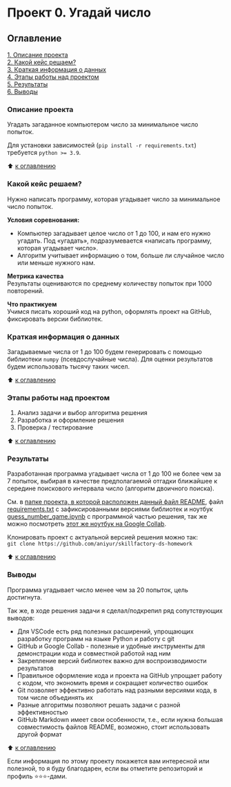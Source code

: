 # Проект 0. Угадай число


## Оглавление  

[1. Описание проекта](#описание-проекта)  
[2. Какой кейс решаем?](#какой-кейс-решаем)  
[3. Краткая информация о данных](#краткая-информация-о-данных)  
[4. Этапы работы над проектом](#этапы-работы-над-проектом)  
[5. Результаты](#результаты)    
[6. Выводы](#выводы) 


### Описание проекта    

Угадать загаданное компьютером число за минимальное число попыток.

Для установки зависимостей (`pip install -r requirements.txt`)
требуется `python >= 3.9`.

:arrow_up: [к оглавлению](#оглавление)


### Какой кейс решаем?    

Нужно написать программу, которая угадывает число за минимальное число
попыток.

**Условия соревнования:**  
- Компьютер загадывает целое число от 1 до 100, и нам его нужно угадать.
  Под «угадать», подразумевается «написать программу,
  которая угадывает число».
- Алгоритм учитывает информацию о том, больше ли случайное число или
  меньше нужного нам.

**Метрика качества**     
Результаты оцениваются по среднему количеству попыток при 1000
повторений.

**Что практикуем**     
Учимся писать хороший код на python, оформлять проект на GitHub,
фиксировать версии библиотек.


### Краткая информация о данных

Загадываемые числа от 1 до 100 будем генерировать с помощью библиотеки
`numpy` (псевдослучайные числа). Для оценки результатов будем
использовать тысячу таких чисел.
  
:arrow_up: [к оглавлению](#оглавление)


### Этапы работы над проектом  

1. Анализ задачи и выбор алгоритма решения
2. Разработка и оформление решения
3. Проверка / тестирование

:arrow_up: [к оглавлению](#оглавление)


### Результаты

Разработанная программа угадывает числа от 1 до 100 не более чем за
7 попыток, выбирая в качестве предполагаемой отгадки ближайшее
к середине поискового интервала число (алгоритм двоичного поиска).

См. в [папке проекта, в которой расположен данный файл README](./),
файл [requirements.txt](./requirements.txt) с зафиксированными 
версиями библиотек и 
ноутбук [guess_number_game.ipynb](./guess_number_game.ipynb)
с программной частью решения, 
так же можно посмотреть [этот же ноутбук на Google Collab](
https://colab.research.google.com/github/aniyur/skillfactory-ds-homework/blob/main/project_0/guess_number_game.ipynb).

Клонировать проект с актуальной версией решения можно так:  
`git clone https://github.com/aniyur/skillfactory-ds-homework`

:arrow_up: [к оглавлению](#оглавление)


### Выводы

Программа угадывает число менее чем за 20 попыток, цель достигнута.

Так же, в ходе решения задачи я сделал/подкрепил ряд сопутствующих
выводов:

- Для VSCode есть ряд полезных расширений, упрощающих разработку
  программ на языке Python и работу с git
- GitHub и Google Collab - полезные и удобные инструменты для
  демонстрации кода и совместной работой над ним
- Закрепление версий библиотек важно для воспроизводимости результатов
- Правильное оформление кода и проекта на GitHub упрощает работу с
  кодом, что экономить время и сокращает количество ошибок
- Git позволяет эффективно работать над разными версиями кода,
  в том числе объединять их
- Разные алгоритмы позволяют решать задачи с разной эффективностью
- GitHub Markdown имеет свои особенности, т.е., если нужна большая
  совместимость файлов README, возможно, стоит использовать другой
  формат

:arrow_up: [к оглавлению](#оглавление)


Если информация по этому проекту покажется вам интересной или полезной,
то я буду благодарен, если вы отметите репозиторий и профиль
⭐️⭐️⭐️-дами.
